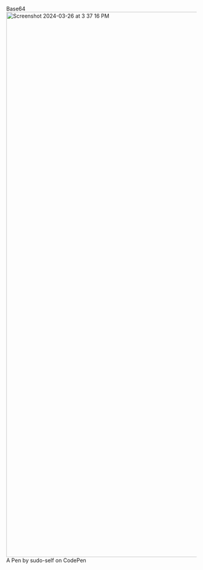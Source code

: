 Base64
<img width="1440" alt="Screenshot 2024-03-26 at 3 37 16 PM" src="https://github.com/sudo-self/Base64/assets/119916323/f7092599-262d-4f4d-b6aa-427ba327a8b0">
A Pen by sudo-self on CodePen
